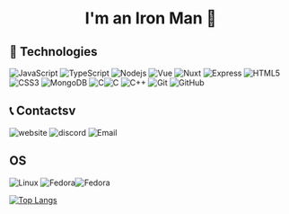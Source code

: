<h1 align="center">I'm an Iron Man 👋</h1>

## 🚀 Technologies
![JavaScript](https://img.shields.io/badge/-JavaScript-black?style=flat-square&logo=javascript)
![TypeScript](https://img.shields.io/badge/-TypeScript-black?style=flat-square&logo=typescript)
![Nodejs](https://img.shields.io/badge/-Nodejs-black?style=flat-square&logo=Node.js)
![Vue](https://img.shields.io/badge/-Vue-black?style=flat-square&logo=vue.js)
![Nuxt](https://img.shields.io/badge/-Nuxt-black?style=flat-square&logo=nuxt.js)
![Express](https://img.shields.io/badge/-Express-black?style=flat-square&logo=express)
![HTML5](https://img.shields.io/badge/-HTML5-E34F26?style=flat-square&logo=html5&logoColor=white)
![CSS3](https://img.shields.io/badge/-CSS3-1572B6?style=flat-square&logo=css3)
![MongoDB](https://img.shields.io/badge/-MongoDB-black?style=flat-square&logo=mongodb)
![C](https://img.shields.io/badge/c-%2300599C.svg?style=for-the-badge&logo=c&logoColor=white)![C](https://img.shields.io/badge/c-%2300599C.svg?style=for-the-badge&logo=c&logoColor=white)
![C++](https://img.shields.io/badge/c++-%2300599C.svg?style=for-the-badge&logo=c%2B%2B&logoColor=white)
![Git](https://img.shields.io/badge/-Git-black?style=flat-square&logo=git)
![GitHub](https://img.shields.io/badge/-GitHub-181717?style=flat-square&logo=github)

## 📞 Contactsv
![website](https://img.shields.io/badge/Website-mstark.ru-blue)
![discord](https://img.shields.io/badge/Discord-ToniStark%237771-orange)
![Email](https://img.shields.io/badge/Email-nikidysbdbdy%40gmail.com-red)

## OS
![Linux](https://img.shields.io/badge/Linux-FCC624?style=for-the-badge&logo=linux&logoColor=black)
![Fedora](https://img.shields.io/badge/Fedora-294172?style=for-the-badge&logo=fedora&logoColor=white)![Fedora](https://img.shields.io/badge/Fedora-294172?style=for-the-badge&logo=fedora&logoColor=white)

[![Top Langs](https://github-readme-stats.vercel.app/api/top-langs/?username=Toni-Stark05)](https://github.com/anuraghazra/github-readme-stats)
